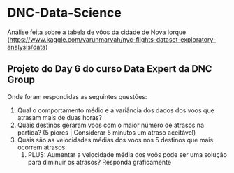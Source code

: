 # DNC-Data-Science

Análise feita sobre a tabela de vôos da cidade de Nova Iorque 
(<https://www.kaggle.com/varunmarvah/nyc-flights-dataset-exploratory-analysis/data>)

## Projeto do Day 6 do curso **Data Expert** da **DNC Group**

Onde foram respondidas as seguintes questões:

   1. Qual o comportamento médio e a variância dos dados dos voos que atrasam mais de 
duas horas? 
   2.  Quais  destinos  geraram  voos  com  o  maior  número  de  atrasos  na  partida? 
(5 piores | Considerar 5 minutos um atraso aceitável)
   3. Quais são as velocidades médias dos voos nos 5 destinos que mais ocorrem atrasos.
      1. PLUS:  Aumentar  a  velocidade  média  dos  voôs  pode  ser  uma  solução  para  diminuir  os 
atrasos? Responda graficamente
